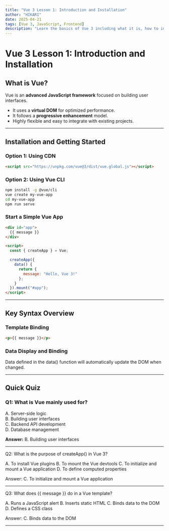 ```yaml
---
title: "Vue 3 Lesson 1: Introduction and Installation"
author: "HIKARI"
date: 2025-04-21
tags: [Vue 3, JavaScript, Frontend]
description: "Learn the basics of Vue 3 including what it is, how to install it, and basic syntax."
---
```


# Vue 3 Lesson 1: Introduction and Installation

## What is Vue?

Vue is an **advanced JavaScript framework** focused on building user interfaces.

- It uses a **virtual DOM** for optimized performance.
- It follows a **progressive enhancement** model.
- Highly flexible and easy to integrate with existing projects.

---

## Installation and Getting Started

### Option 1: Using CDN

```html
<script src="https://unpkg.com/vue@3/dist/vue.global.js"></script>
```

### Option 2: Using Vue CLI

```bash
npm install -g @vue/cli
vue create my-vue-app
cd my-vue-app
npm run serve
```

### Start a Simple Vue App

```html
<div id="app">
  {{ message }}
</div>

<script>
  const { createApp } = Vue;

  createApp({
    data() {
      return {
        message: "Hello, Vue 3!"
      };
    }
  }).mount("#app");
</script>
```

---

## Key Syntax Overview

### Template Binding

```html
<p>{{ message }}</p>
```

### Data Display and Binding

Data defined in the data() function will automatically update the DOM when changed.


---

## Quick Quiz

### Q1: What is Vue mainly used for?

A. Server-side logic  
B. Building user interfaces  
C. Backend API development  
D. Database management  

**Answer:** B. Building user interfaces


---

Q2: What is the purpose of createApp() in Vue 3?

A. To install Vue plugins
B. To mount the Vue devtools
C. To initialize and mount a Vue application
D. To define computed properties

Answer: C. To initialize and mount a Vue application


---

Q3: What does {{ message }} do in a Vue template?

A. Runs a JavaScript alert
B. Inserts static HTML
C. Binds data to the DOM
D. Defines a CSS class

Answer: C. Binds data to the DOM


---


